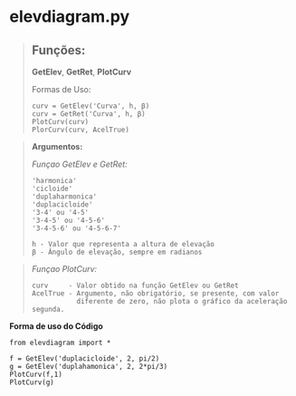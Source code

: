 # elevdiagram.py
> ## **Funções:**
>
> **GetElev**, **GetRet**, **PlotCurv**
>
> Formas de Uso:
>
> ~~~
> curv = GetElev('Curva', h, β)
> curv = GetRet('Curva', h, β)
> PlotCurv(curv)
> PlorCurv(curv, AcelTrue)
> ~~~

>
> **Argumentos:**
>
> *Funçao GetElev e GetRet:*
> ~~~
> 'harmonica'
> 'cicloide'
> 'duplaharmonica'
> 'duplacicloide'
> '3-4' ou '4-5'
> '3-4-5' ou '4-5-6'
> '3-4-5-6' ou '4-5-6-7'
>
> h - Valor que representa a altura de elevação
> β - Ângulo de elevação, sempre em radianos
> ~~~

> *Funçao PlotCurv:*
>
> ~~~
> curv     - Valor obtido na função GetElev ou GetRet
> AcelTrue - Argumento, não obrigatório, se presente, com valor
>            diferente de zero, não plota o gráfico da aceleração segunda.
> ~~~

**Forma de uso do Código**
~~~
from elevdiagram import *

f = GetElev('duplacicloide', 2, pi/2)
g = GetElev('duplahamonica', 2, 2*pi/3)
PlotCurv(f,1)
PlotCurv(g)
~~~
